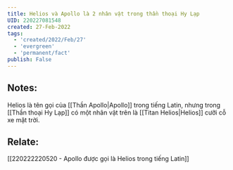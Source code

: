 ```yaml
---
title: Helios và Apollo là 2 nhân vật trong thần thoại Hy Lạp
UID: 220227081548
created: 27-Feb-2022
tags:
  - 'created/2022/Feb/27'
  - 'evergreen'
  - 'permanent/fact'
publish: False
---
```

## Notes:
Helios là tên gọi của [[Thần Apollo|Apollo]] trong tiếng Latin, nhưng trong [[Thần thoại Hy Lạp]] có một nhân vật trên là [[Titan Helios|Helios]] cưỡi cỗ xe mặt trời.

## Relate:
[[220222220520 - Apollo được gọi là Helios trong tiếng Latin]]





